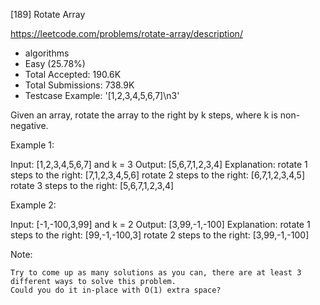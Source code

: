 [189] Rotate Array  

https://leetcode.com/problems/rotate-array/description/

* algorithms
* Easy (25.78%)
* Total Accepted:    190.6K
* Total Submissions: 738.9K
* Testcase Example:  '[1,2,3,4,5,6,7]\n3'

Given an array, rotate the array to the right by k steps, where k is non-negative.

Example 1:


Input: [1,2,3,4,5,6,7] and k = 3
Output: [5,6,7,1,2,3,4]
Explanation:
rotate 1 steps to the right: [7,1,2,3,4,5,6]
rotate 2 steps to the right: [6,7,1,2,3,4,5]
rotate 3 steps to the right: [5,6,7,1,2,3,4]


Example 2:


Input: [-1,-100,3,99] and k = 2
Output: [3,99,-1,-100]
Explanation: 
rotate 1 steps to the right: [99,-1,-100,3]
rotate 2 steps to the right: [3,99,-1,-100]


Note:


	Try to come up as many solutions as you can, there are at least 3 different ways to solve this problem.
	Could you do it in-place with O(1) extra space?


